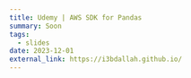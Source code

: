 ```yaml
---
title: Udemy | AWS SDK for Pandas
summary: Soon
tags:
  - slides
date: 2023-12-01
external_link: https://i3bdallah.github.io/
---
```

